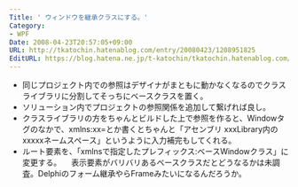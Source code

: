 ```yaml
---
Title: ' ウィンドウを継承クラスにする。'
Category:
- WPF
Date: 2008-04-23T20:57:05+09:00
URL: http://tkatochin.hatenablog.com/entry/20080423/1208951825
EditURL: https://blog.hatena.ne.jp/t-katochin/tkatochin.hatenablog.com/atom/entry/6653586347154754842
---
```


- 同じプロジェクト内での参照はデザイナがまともに動かなくなるのでクラスライブラリに分割してそっちにベースクラスを置く。
- ソリューション内でプロジェクトの参照関係を追加して繋げれば良し。
- クラスライブラリの方をちゃんとビルドした上で参照を作ると、Windowタグのなかで、xmlns:xx=とか書くとちゃんと「アセンブリ xxxLibrary内のxxxxxネームスペース」というように入力補完もしてくれる。
- ルート要素を、「xmlnsで指定したプレフィックス:ベースWindowクラス」に変更する。
　表示要素がバリバリあるベースクラスだとどうなるかは未調査。Delphiのフォーム継承やらFrameみたいになるんだろうか。
